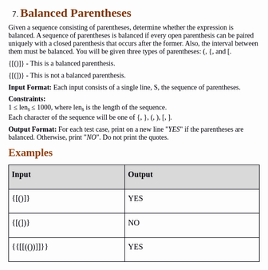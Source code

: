 <OL START=7>
	<LI><P CLASS="western" STYLE="margin-top: 0.08in; margin-bottom: 0.06in; line-height: 115%; page-break-inside: avoid; page-break-after: avoid">
	<FONT COLOR="#7c380a"><FONT FACE="Calibri, serif"><FONT SIZE=5><B>Balanced
	Parentheses</B></FONT></FONT></FONT></P>
</OL>
<P CLASS="western" STYLE="margin-top: 0.06in; margin-bottom: 0.08in; line-height: 115%">
<FONT COLOR="#00000a"><FONT FACE="Calibri, serif">Given a sequence
consisting of parentheses, determine whether the expression is
balanced. A sequence of parentheses is balanced if every open
parenthesis can be paired uniquely with a closed parenthesis that
occurs after the former. Also, the interval between them must be
balanced. You will be given three types of parentheses:&nbsp;(,&nbsp;{,
and&nbsp;[.</FONT></FONT></P>
<P CLASS="western" STYLE="margin-top: 0.06in; margin-bottom: 0.08in; line-height: 115%">
<FONT COLOR="#00000a"><FONT FACE="Calibri, serif">{[()]} - This is a
balanced parenthesis.</FONT></FONT></P>
<P CLASS="western" STYLE="margin-top: 0.06in; margin-bottom: 0.08in; line-height: 115%">
<FONT COLOR="#00000a"><FONT FACE="Calibri, serif">{[(])} - This is
not a balanced parenthesis.</FONT></FONT></P>
<P CLASS="western" STYLE="margin-top: 0.06in; margin-bottom: 0.08in; line-height: 115%">
<FONT COLOR="#00000a"><FONT FACE="Calibri, serif"><B>Input Format:
</B></FONT></FONT><FONT COLOR="#00000a"><FONT FACE="Calibri, serif">Each
input consists of a single line,&nbsp;S, the sequence of parentheses.</FONT></FONT></P>
<P CLASS="western" STYLE="margin-top: 0.06in; margin-bottom: 0.08in; line-height: 115%">
<FONT COLOR="#00000a"><FONT FACE="Calibri, serif"><B>Constraints:</B></FONT></FONT><FONT COLOR="#00000a"><FONT FACE="Calibri, serif">&nbsp;<BR>1
≤ len</FONT></FONT><FONT COLOR="#00000a"><SUB><FONT FACE="Calibri, serif">s
</FONT></SUB></FONT><FONT COLOR="#00000a"><FONT FACE="Calibri, serif">≤
1000, where&nbsp;len</FONT></FONT><FONT COLOR="#00000a"><SUB><FONT FACE="Calibri, serif">s</FONT></SUB></FONT><FONT COLOR="#00000a"><FONT FACE="Calibri, serif">&nbsp;is
the length of the sequence.&nbsp;<BR>Each character of the sequence
will be one of&nbsp;{, },&nbsp;(,&nbsp;),&nbsp;[,&nbsp;].</FONT></FONT></P>
<P CLASS="western" STYLE="margin-top: 0.06in; margin-bottom: 0.08in; line-height: 115%">
<FONT COLOR="#00000a"><FONT FACE="Calibri, serif"><B>Output Format:
</B></FONT></FONT><FONT COLOR="#00000a"><FONT FACE="Calibri, serif">For
each test case, print on a new line &quot;</FONT></FONT><FONT COLOR="#00000a"><FONT FACE="Calibri, serif"><I>YES</I></FONT></FONT><FONT COLOR="#00000a"><FONT FACE="Calibri, serif">&quot;
if the parentheses are balanced. Otherwise, print &quot;</FONT></FONT><FONT COLOR="#00000a"><FONT FACE="Calibri, serif"><I>NO</I></FONT></FONT><FONT COLOR="#00000a"><FONT FACE="Calibri, serif">&quot;.
Do not print the quotes.</FONT></FONT></P>
<P CLASS="western" ALIGN=JUSTIFY STYLE="margin-bottom: 0.03in; line-height: 115%; page-break-inside: avoid; page-break-after: avoid">
<FONT COLOR="#8f400b"><FONT FACE="Calibri, serif"><FONT SIZE=4 STYLE="font-size: 16pt"><B>Examples</B></FONT></FONT></FONT></P>
<TABLE WIDTH=677 CELLPADDING=4 CELLSPACING=0>
	<COL WIDTH=296>
	<COL WIDTH=363>
	<TR VALIGN=TOP>
		<TD WIDTH=296 BGCOLOR="#d9d9d9" STYLE="border: 1px solid #00000a; padding-top: 0.04in; padding-bottom: 0.04in; padding-left: 0.06in; padding-right: 0.06in">
			<P CLASS="western" ALIGN=JUSTIFY STYLE="margin-top: 0.06in"><FONT COLOR="#00000a"><FONT FACE="Calibri, serif"><FONT SIZE=3><B>Input</B></FONT></FONT></FONT></P>
		</TD>
		<TD WIDTH=363 BGCOLOR="#d9d9d9" STYLE="border: 1px solid #00000a; padding-top: 0.04in; padding-bottom: 0.04in; padding-left: 0.06in; padding-right: 0.06in">
			<P CLASS="western" ALIGN=JUSTIFY STYLE="margin-top: 0.06in"><FONT COLOR="#00000a"><FONT FACE="Calibri, serif"><FONT SIZE=3><B>Output</B></FONT></FONT></FONT></P>
		</TD>
	</TR>
	<TR VALIGN=TOP>
		<TD WIDTH=296 STYLE="border: 1px solid #00000a; padding-top: 0.04in; padding-bottom: 0.04in; padding-left: 0.06in; padding-right: 0.06in">
			<P CLASS="western" STYLE="margin-top: 0.06in"><FONT COLOR="#00000a"><FONT FACE="Consolas, serif">{[()]}</FONT></FONT></P>
		</TD>
		<TD WIDTH=363 STYLE="border: 1px solid #00000a; padding-top: 0.04in; padding-bottom: 0.04in; padding-left: 0.06in; padding-right: 0.06in">
			<P CLASS="western" ALIGN=JUSTIFY STYLE="margin-top: 0.06in"><FONT COLOR="#00000a"><FONT FACE="Consolas, serif">YES</FONT></FONT></P>
		</TD>
	</TR>
	<TR>
		<TD WIDTH=296 VALIGN=TOP STYLE="border: 1px solid #00000a; padding-top: 0.04in; padding-bottom: 0.04in; padding-left: 0.06in; padding-right: 0.06in">
			<P CLASS="western" STYLE="margin-top: 0.06in"><FONT COLOR="#00000a"><FONT FACE="Consolas, serif">{[(])}</FONT></FONT></P>
		</TD>
		<TD WIDTH=363 STYLE="border: 1px solid #00000a; padding-top: 0.04in; padding-bottom: 0.04in; padding-left: 0.06in; padding-right: 0.06in">
			<P CLASS="western" ALIGN=JUSTIFY STYLE="margin-top: 0.06in"><FONT COLOR="#00000a"><FONT FACE="Consolas, serif">NO</FONT></FONT></P>
		</TD>
	</TR>
	<TR>
		<TD WIDTH=296 VALIGN=TOP STYLE="border: 1px solid #00000a; padding-top: 0.04in; padding-bottom: 0.04in; padding-left: 0.06in; padding-right: 0.06in">
			<P CLASS="western" STYLE="margin-top: 0.06in"><FONT COLOR="#00000a"><FONT FACE="Consolas, serif">{{[[(())]]}}</FONT></FONT></P>
		</TD>
		<TD WIDTH=363 STYLE="border: 1px solid #00000a; padding-top: 0.04in; padding-bottom: 0.04in; padding-left: 0.06in; padding-right: 0.06in">
			<P CLASS="western" ALIGN=JUSTIFY STYLE="margin-top: 0.06in"><FONT COLOR="#00000a"><FONT FACE="Consolas, serif">YES</FONT></FONT></P>
		</TD>
	</TR>
</TABLE>